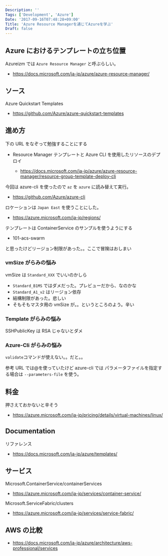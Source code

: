 ```yaml
---
Description: ''
Tags: ['Development', 'Azure']
Date: '2017-09-16T07:48:28+09:00'
Title: 'Azure Resource Managerを通じてAzureを学ぶ'
Draft: false
---
```


## Azure におけるテンプレートの立ち位置

Azureizm では `Azure Resource Manager` と呼ぶらしい。

- https://docs.microsoft.com/ja-jp/azure/azure-resource-manager/

## ソース

Azure Quickstart Templates

- https://github.com/Azure/azure-quickstart-templates

## 進め方

下の URL をなぞって勉強することにする

- Resource Manager テンプレートと Azure CLI を使用したリソースのデプロイ

  - https://docs.microsoft.com/ja-jp/azure/azure-resource-manager/resource-group-template-deploy-cli

今回は azure-cli を使ったので `az` を `azure` に読み替えて実行。

- https://github.com/Azure/azure-cli

ロケーションは `Japan East` を使うことにした。

- https://azure.microsoft.com/ja-jp/regions/

テンプレートは ContainerService のサンプルを使うようにする

- 101-acs-swarm

と思ったけどリージョン制限があった。。ここで冒険はおしまい

### vmSize がらみの悩み

vmSize は `Standard_XXX` でいいのかしら

- `Standard_B1MS` ではダメだった。プレビューだから、なのかな
- `Standard_A1_v2` はリージョン依存
- 結構制限があった。悲しい
- そもそもマスタ用の vmSize が。。というところのよう。辛い

### Template がらみの悩み

SSHPublicKey は RSA じゃないとダメ

### Azure-Cli がらみの悩み

`validate`コマンドが使えない。。だと。。

参考 URL では@を使っていたけど azure-cli では
パラメータファイルを指定する場合は `--parameters-file` を使う。

## 料金

押さえておかないと辛そう

- https://azure.microsoft.com/ja-jp/pricing/details/virtual-machines/linux/

## Documentation

リファレンス

- https://docs.microsoft.com/ja-jp/azure/templates/

## サービス

Microsoft.ContainerService/containerServices

- https://azure.microsoft.com/ja-jp/services/container-service/

Microsoft.ServiceFabric/clusters

- https://azure.microsoft.com/ja-jp/services/service-fabric/

## AWS の比較

- https://docs.microsoft.com/ja-jp/azure/architecture/aws-professional/services
